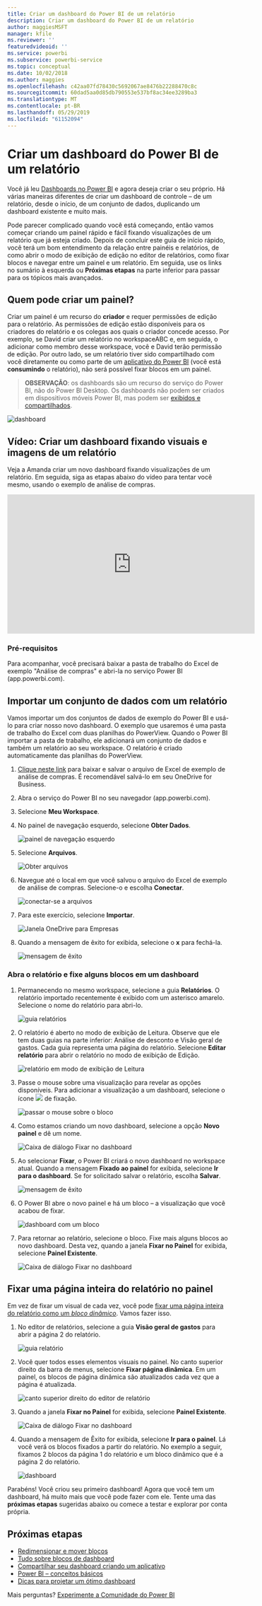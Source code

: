 ```yaml
---
title: Criar um dashboard do Power BI de um relatório
description: Criar um dashboard do Power BI de um relatório
author: maggiesMSFT
manager: kfile
ms.reviewer: ''
featuredvideoid: ''
ms.service: powerbi
ms.subservice: powerbi-service
ms.topic: conceptual
ms.date: 10/02/2018
ms.author: maggies
ms.openlocfilehash: c42aa07fd78430c5692067ae8476b22288470c8c
ms.sourcegitcommit: 60dad5aa0d85db790553e537bf8ac34ee3289ba3
ms.translationtype: MT
ms.contentlocale: pt-BR
ms.lasthandoff: 05/29/2019
ms.locfileid: "61152094"
---
```

# <a name="create-a-power-bi-dashboard-from-a-report"></a>Criar um dashboard do Power BI de um relatório
Você já leu [Dashboards no Power BI](service-dashboards.md) e agora deseja criar o seu próprio. Há várias maneiras diferentes de criar um dashboard de controle – de um relatório, desde o início, de um conjunto de dados, duplicando um dashboard existente e muito mais.  

Pode parecer complicado quando você está começando, então vamos começar criando um painel rápido e fácil fixando visualizações de um relatório que já esteja criado. Depois de concluir este guia de início rápido, você terá um bom entendimento da relação entre painéis e relatórios, de como abrir o modo de exibição de edição no editor de relatórios, como fixar blocos e navegar entre um painel e um relatório. Em seguida, use os links no sumário à esquerda ou **Próximas etapas** na parte inferior para passar para os tópicos mais avançados.

## <a name="who-can-create-a-dashboard"></a>Quem pode criar um painel?
Criar um painel é um recurso do **criador** e requer permissões de edição para o relatório. As permissões de edição estão disponíveis para os criadores do relatório e os colegas aos quais o criador concede acesso. Por exemplo, se David criar um relatório no workspaceABC e, em seguida, o adicionar como membro desse workspace, você e David terão permissão de edição. Por outro lado, se um relatório tiver sido compartilhado com você diretamente ou como parte de um [aplicativo do Power BI](service-create-distribute-apps.md) (você está **consumindo** o relatório), não será possível fixar blocos em um painel.

> **OBSERVAÇÃO**: os dashboards são um recurso do serviço do Power BI, não do Power BI Desktop. Os dashboards não podem ser criados em dispositivos móveis Power BI, mas podem ser [exibidos e compartilhados](consumer/mobile/mobile-apps-view-dashboard.md).
>
> 

![dashboard](media/service-dashboard-create/power-bi-completed-dashboard-small.png)

## <a name="video-create-a-dashboard-by-pinning-visuals-and-images-from-a-report"></a>Vídeo: Criar um dashboard fixando visuais e imagens de um relatório
Veja a Amanda criar um novo dashboard fixando visualizações de um relatório. Em seguida, siga as etapas abaixo do vídeo para tentar você mesmo, usando o exemplo de análise de compras.

<iframe width="560" height="315" src="https://www.youtube.com/embed/lJKgWnvl6bQ" frameborder="0" allowfullscreen></iframe>

### <a name="prerequisites"></a>Pré-requisitos
Para acompanhar, você precisará baixar a pasta de trabalho do Excel de exemplo "Análise de compras" e abri-la no serviço Power BI (app.powerbi.com).

## <a name="import-a-dataset-with-a-report"></a>Importar um conjunto de dados com um relatório
Vamos importar um dos conjuntos de dados de exemplo do Power BI e usá-lo para criar nosso novo dashboard. O exemplo que usaremos é uma pasta de trabalho do Excel com duas planilhas do PowerView. Quando o Power BI importar a pasta de trabalho, ele adicionará um conjunto de dados e também um relatório ao seu workspace.  O relatório é criado automaticamente das planilhas do PowerView.

1. [Clique neste link](http://go.microsoft.com/fwlink/?LinkId=529784) para baixar e salvar o arquivo de Excel de exemplo de análise de compras. É recomendável salvá-lo em seu OneDrive for Business.
2. Abra o serviço do Power BI no seu navegador (app.powerbi.com).
3. Selecione **Meu Workspace**.
4. No painel de navegação esquerdo, selecione **Obter Dados**.

    ![painel de navegação esquerdo](media/service-dashboard-create/power-bi-get-data3.png)
5. Selecione **Arquivos**.

   ![Obter arquivos](media/service-dashboard-create/power-bi-select-files.png)
6. Navegue até o local em que você salvou o arquivo do Excel de exemplo de análise de compras. Selecione-o e escolha **Conectar**.

   ![conectar-se a arquivos](media/service-dashboard-create/power-bi-connectnew.png)
7. Para este exercício, selecione **Importar**.

    ![Janela OneDrive para Empresas](media/service-dashboard-create/power-bi-import.png)
8. Quando a mensagem de êxito for exibida, selecione o **x** para fechá-la.

   ![mensagem de êxito](media/service-dashboard-create/power-bi-view-datasetnew.png)

### <a name="open-the-report-and-pin-some-tiles-to-a-dashboard"></a>Abra o relatório e fixe alguns blocos em um dashboard
1. Permanecendo no mesmo workspace, selecione a guia **Relatórios**. O relatório importado recentemente é exibido com um asterisco amarelo. Selecione o nome do relatório para abri-lo.

    ![guia relatórios](media/service-dashboard-create/power-bi-reports.png)
2. O relatório é aberto no modo de exibição de Leitura. Observe que ele tem duas guias na parte inferior: Análise de desconto e Visão geral de gastos. Cada guia representa uma página do relatório.
    Selecione **Editar relatório** para abrir o relatório no modo de exibição de Edição.

    ![relatório em modo de exibição de Leitura](media/service-dashboard-create/power-bi-reading-view.png)
3. Passe o mouse sobre uma visualização para revelar as opções disponíveis. Para adicionar a visualização a um dashboard, selecione o ícone ![](media/service-dashboard-create/power-bi-pin-icon.png) de fixação.

    ![passar o mouse sobre o bloco](media/service-dashboard-create/power-bi-hover.png)
4. Como estamos criando um novo dashboard, selecione a opção **Novo painel** e dê um nome.

   ![Caixa de diálogo Fixar no dashboard](media/service-dashboard-create/power-bi-pin-tile.png)
5. Ao selecionar **Fixar**, o Power BI criará o novo dashboard no workspace atual. Quando a mensagem **Fixado ao painel** for exibida, selecione **Ir para o dashboard**. Se for solicitado salvar o relatório, escolha **Salvar**.

     ![mensagem de êxito](media/service-dashboard-create/power-bi-pin-success.png)
6. O Power BI abre o novo painel e há um bloco – a visualização que você acabou de fixar.

   ![dashboard com um bloco](media/service-dashboard-create/power-bi-pinned.png)
7. Para retornar ao relatório, selecione o bloco. Fixe mais alguns blocos ao novo dashboard. Desta vez, quando a janela **Fixar no Painel** for exibida, selecione **Painel Existente**.  

   ![Caixa de diálogo Fixar no dashboard](media/service-dashboard-create/power-bi-existing-dashboard.png)

## <a name="pin-an-entire-report-page-to-the-dashboard"></a>Fixar uma página inteira do relatório no painel
Em vez de fixar um visual de cada vez, você pode [fixar uma página inteira do relatório como um *bloco dinâmico*](service-dashboard-pin-live-tile-from-report.md). Vamos fazer isso.

1. No editor de relatórios, selecione a guia **Visão geral de gastos** para abrir a página 2 do relatório.

   ![guia relatório](media/service-dashboard-create/power-bi-page-tab.png)

2. Você quer todos esses elementos visuais no painel.  No canto superior direito da barra de menus, selecione **Fixar página dinâmica**. Em um painel, os blocos de página dinâmica são atualizados cada vez que a página é atualizada.

   ![canto superior direito do editor de relatório](media/service-dashboard-create/power-bi-pin-live.png)

3. Quando a janela **Fixar no Painel** for exibida, selecione **Painel Existente**.

   ![Caixa de diálogo Fixar no dashboard](media/service-dashboard-create/power-bi-pin-live2.png)

4. Quando a mensagem de Êxito for exibida, selecione **Ir para o painel**. Lá você verá os blocos fixados a partir do relatório. No exemplo a seguir, fixamos 2 blocos da página 1 do relatório e um bloco dinâmico que é a página 2 do relatório.

   ![dashboard](media/service-dashboard-create/power-bi-dashboard.png)

Parabéns! Você criou seu primeiro dashboard! Agora que você tem um dashboard, há muito mais que você pode fazer com ele.  Tente uma das **próximas etapas** sugeridas abaixo ou comece a testar e explorar por conta própria.   

## <a name="next-steps"></a>Próximas etapas
* [Redimensionar e mover blocos](service-dashboard-edit-tile.md)
* [Tudo sobre blocos de dashboard](service-dashboard-tiles.md)
* [Compartilhar seu dashboard criando um aplicativo](service-create-workspaces.md)
* [Power BI – conceitos básicos](service-basic-concepts.md)
* [Dicas para projetar um ótimo dashboard](service-dashboards-design-tips.md)

Mais perguntas? [Experimente a Comunidade do Power BI](http://community.powerbi.com/)
